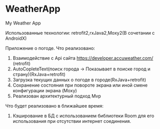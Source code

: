 # WeatherApp
My Weather App

Использованные технологии: retrofit2,rxJava2,Moxy2(В сочетании с AndroidX)

Приложение о погоде.
Что реализовано:
1) Взаимодействие с Api сайта https://developer.accuweather.com/ (retrofit)
2) AutoCopleteText(поиск города -> Показывает в поиске город и страну)(RxJava+retrofit)
3) Загрузка текущих данных о погоде в городе(RxJava+retrofit)
4) Сохранение состояния при повороте экрана или иной смене конфигурации экрана (Moxy)
5) Реализован архитектурный подход Mvp

Что будет реализовано в ближайшее время:
1) Кэширование в БД с использованием библиотеки Room для его использования при отсутствии интернет соединения.
